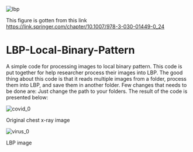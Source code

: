 ![lbp](https://user-images.githubusercontent.com/63404097/149629275-88dfe134-e66f-4029-a432-fd5679c4dc4a.gif)

This figure is gotten from this link https://link.springer.com/chapter/10.1007/978-3-030-01449-0_24
# LBP-Local-Binary-Pattern
A simple code for processing images to local binary pattern.
This code is put together for help researcher process their images into LBP. The good thing about this code is that it reads multiple images from a folder, process them into LBP, and save them in another folder. Few changes that needs to be done are: Just change the path to your folders. 
The result of the code is presented below:






![covid_0](https://user-images.githubusercontent.com/63404097/149629817-38fd506f-7bd8-4bfd-aa79-2583aa1fce34.jpg)

Original chest x-ray image







![virus_0](https://user-images.githubusercontent.com/63404097/149629820-7a818b67-d218-4119-bf2c-4b56848c2260.jpg)

LBP image
